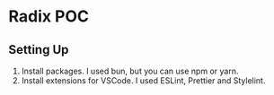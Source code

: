 # Radix POC

## Setting Up

1. Install packages. I used bun, but you can use npm or yarn.
2. Install extensions for VSCode. I used ESLint, Prettier and Stylelint.
